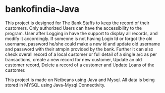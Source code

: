 # bankofindia-Java
This project is designed for The Bank Staffs to keep the record of their customers. Only authorized Users can have the accessibility to the program. User after Logging in have the support to display all records, and modify it accordingly. If someone is not having Login Id or forgot the old username, password he/she could make a new id and update old username and password with their atmpin provided by the bank. Further it can also check overall record of a local customer or full detail of a single a/c as per transactions, create a new record for new customer, Update an old customer record, Delete a record of a customer and Update Loans of the customer.


This project is made on Netbeans using Java and Mysql. All data is being stored in MYSQL using Java-Mysql Connectivity.
